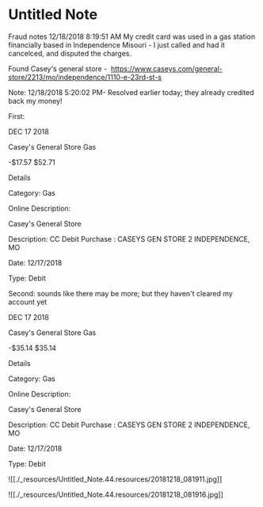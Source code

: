 # Untitled Note

Fraud notes 12/18/2018 8:19:51 AM
My credit card was used in a gas station financially based in Independence Misouri - I just called and had it cancelced, and disputed the charges.

Found Casey's general store - 
<https://www.caseys.com/general-store/2213/mo/independence/1110-e-23rd-st-s>

Note: 12/18/2018 5:20:02 PM- Resolved earlier today; they already credited back my money!

First:

DEC 17
2018

Casey's General Store
Gas

\-$17.57
$52.71

Details

Category:
Gas 

Online Description:

Casey's General Store 

Description:
CC Debit Purchase : CASEYS GEN STORE 2 INDEPENDENCE, MO

Date:
12/17/2018

Type:
Debit

Second: sounds like there may be more; but they haven't cleared my account yet

DEC 17
2018

Casey's General Store
Gas

\-$35.14
$35.14

Details

Category:
Gas 

Online Description:

Casey's General Store 

Description:
CC Debit Purchase : CASEYS GEN STORE 2 INDEPENDENCE, MO

Date:
12/17/2018

Type:
Debit

![[./_resources/Untitled_Note.44.resources/20181218_081911.jpg]]

![[./_resources/Untitled_Note.44.resources/20181218_081916.jpg]]
